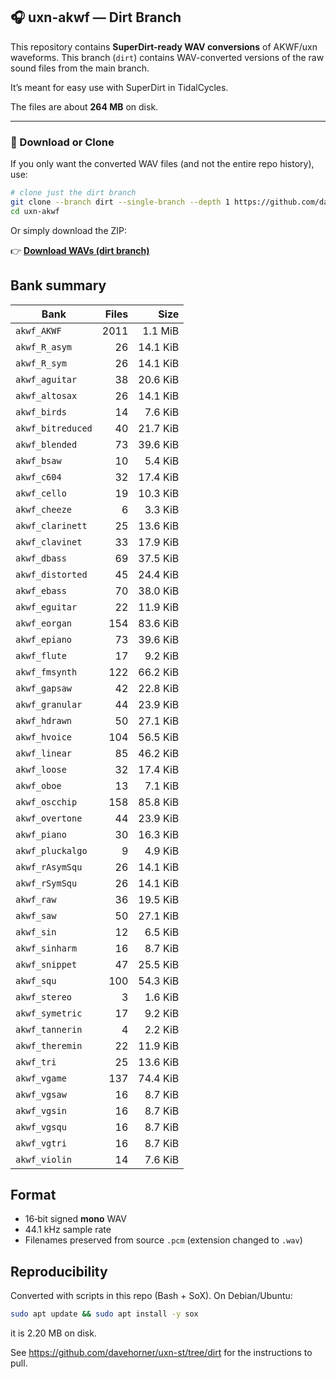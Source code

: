 ## 🎧 uxn-akwf — Dirt Branch

This repository contains **SuperDirt-ready WAV conversions** of AKWF/uxn waveforms.
This branch (`dirt`) contains WAV-converted versions of the raw sound files from the main branch.

It’s meant for easy use with SuperDirt in TidalCycles.


The files are about **264 MB** on disk.


---

### 🔽 Download or Clone

If you only want the converted WAV files (and not the entire repo history), use:

```bash
# clone just the dirt branch
git clone --branch dirt --single-branch --depth 1 https://github.com/davehorner/uxn-akwf.git
cd uxn-akwf
```

Or simply download the ZIP:


👉 **[Download WAVs (dirt branch)](https://github.com/davehorner/uxn-akwf/archive/refs/heads/dirt.zip)**

## Bank summary

| Bank | Files | Size |
|---|---:|---:|
| `akwf_AKWF` | 2011 | 1.1 MiB |
| `akwf_R_asym` | 26 | 14.1 KiB |
| `akwf_R_sym` | 26 | 14.1 KiB |
| `akwf_aguitar` | 38 | 20.6 KiB |
| `akwf_altosax` | 26 | 14.1 KiB |
| `akwf_birds` | 14 | 7.6 KiB |
| `akwf_bitreduced` | 40 | 21.7 KiB |
| `akwf_blended` | 73 | 39.6 KiB |
| `akwf_bsaw` | 10 | 5.4 KiB |
| `akwf_c604` | 32 | 17.4 KiB |
| `akwf_cello` | 19 | 10.3 KiB |
| `akwf_cheeze` | 6 | 3.3 KiB |
| `akwf_clarinett` | 25 | 13.6 KiB |
| `akwf_clavinet` | 33 | 17.9 KiB |
| `akwf_dbass` | 69 | 37.5 KiB |
| `akwf_distorted` | 45 | 24.4 KiB |
| `akwf_ebass` | 70 | 38.0 KiB |
| `akwf_eguitar` | 22 | 11.9 KiB |
| `akwf_eorgan` | 154 | 83.6 KiB |
| `akwf_epiano` | 73 | 39.6 KiB |
| `akwf_flute` | 17 | 9.2 KiB |
| `akwf_fmsynth` | 122 | 66.2 KiB |
| `akwf_gapsaw` | 42 | 22.8 KiB |
| `akwf_granular` | 44 | 23.9 KiB |
| `akwf_hdrawn` | 50 | 27.1 KiB |
| `akwf_hvoice` | 104 | 56.5 KiB |
| `akwf_linear` | 85 | 46.2 KiB |
| `akwf_loose` | 32 | 17.4 KiB |
| `akwf_oboe` | 13 | 7.1 KiB |
| `akwf_oscchip` | 158 | 85.8 KiB |
| `akwf_overtone` | 44 | 23.9 KiB |
| `akwf_piano` | 30 | 16.3 KiB |
| `akwf_pluckalgo` | 9 | 4.9 KiB |
| `akwf_rAsymSqu` | 26 | 14.1 KiB |
| `akwf_rSymSqu` | 26 | 14.1 KiB |
| `akwf_raw` | 36 | 19.5 KiB |
| `akwf_saw` | 50 | 27.1 KiB |
| `akwf_sin` | 12 | 6.5 KiB |
| `akwf_sinharm` | 16 | 8.7 KiB |
| `akwf_snippet` | 47 | 25.5 KiB |
| `akwf_squ` | 100 | 54.3 KiB |
| `akwf_stereo` | 3 | 1.6 KiB |
| `akwf_symetric` | 17 | 9.2 KiB |
| `akwf_tannerin` | 4 | 2.2 KiB |
| `akwf_theremin` | 22 | 11.9 KiB |
| `akwf_tri` | 25 | 13.6 KiB |
| `akwf_vgame` | 137 | 74.4 KiB |
| `akwf_vgsaw` | 16 | 8.7 KiB |
| `akwf_vgsin` | 16 | 8.7 KiB |
| `akwf_vgsqu` | 16 | 8.7 KiB |
| `akwf_vgtri` | 16 | 8.7 KiB |
| `akwf_violin` | 14 | 7.6 KiB |

## Format
- 16‑bit signed **mono** WAV
- 44.1 kHz sample rate
- Filenames preserved from source `.pcm` (extension changed to `.wav`)

## Reproducibility
Converted with scripts in this repo (Bash + SoX). On Debian/Ubuntu:

```bash
sudo apt update && sudo apt install -y sox
```

it is 2.20 MB on disk.

See https://github.com/davehorner/uxn-st/tree/dirt for the instructions to pull.
